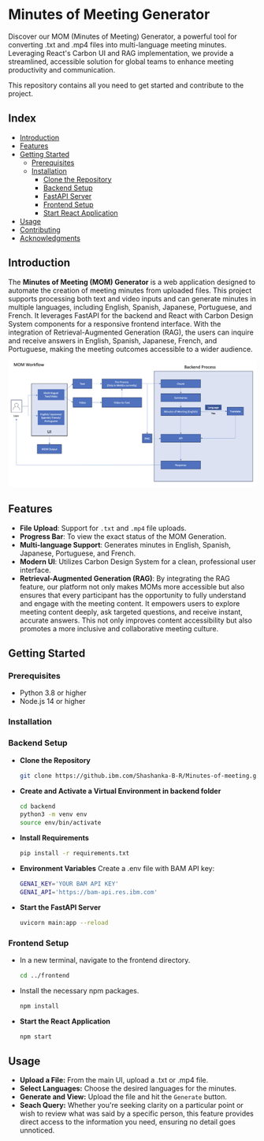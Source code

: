 # Minutes of Meeting Generator
Discover our MOM (Minutes of Meeting) Generator, a powerful tool for converting .txt and .mp4 files into multi-language meeting minutes. Leveraging React's Carbon UI and RAG implementation, we provide a streamlined, accessible solution for global teams to enhance meeting productivity and communication.

This repository contains all you need to get started and contribute to the project.

## Index

- [Introduction](#introduction)
- [Features](#features)
- [Getting Started](#getting-started)
   - [Prerequisites](#prerequisites)
   - [Installation](#installation)
      - [Clone the Repository](#clone-the-repository)
      - [Backend Setup](#backend-setup)
      - [FastAPI Server](#start-the-fastapi-server)
      - [Frontend Setup](#frontend-setup)
      - [Start React Application](#start-the-react-application)
- [Usage](#usage)
- [Contributing](#contributing)
- [Acknowledgments](#acknowledgments)



## Introduction

The **Minutes of Meeting (MOM) Generator** is a web application designed to automate the creation of meeting minutes from uploaded files. This project supports processing both text and video inputs and can generate minutes in multiple languages, including English, Spanish, Japanese, Portuguese, and French. It leverages FastAPI for the backend and React with Carbon Design System components for a responsive frontend interface. With the integration of Retrieval-Augmented Generation (RAG), the users can inquire and receive answers in English, Spanish, Japanese, French, and Portuguese, making the meeting outcomes accessible to a wider audience.

![MOM Workflow](MOM%20Workflow.png)


## Features

- **File Upload**: Support for `.txt` and `.mp4` file uploads.
- **Progress Bar**: To view the exact status of the MOM Generation.
- **Multi-language Support**: Generates minutes in English, Spanish, Japanese, Portuguese, and French.
- **Modern UI**: Utilizes Carbon Design System for a clean, professional user interface.
- **Retrieval-Augmented Generation (RAG)**: By integrating the RAG feature, our platform not only makes MOMs more accessible but also ensures that every participant has the opportunity to fully understand and engage with the meeting content. It empowers users to explore meeting content deeply, ask targeted questions, and receive instant, accurate answers. This not only improves content accessibility but also promotes a more inclusive and collaborative meeting culture. 

## Getting Started

### Prerequisites

- Python 3.8 or higher
- Node.js 14 or higher

### Installation

### **Backend Setup**
- **Clone the Repository**
   ```sh
   git clone https://github.ibm.com/Shashanka-B-R/Minutes-of-meeting.git
   ```
   
- **Create and Activate a Virtual Environment in backend folder**
    ```sh
    cd backend
    python3 -m venv env
    source env/bin/activate
    ```
    
- **Install Requirements**
    ```sh
    pip install -r requirements.txt
    ```
        
- **Environment Variables**
  Create a .env file with BAM API key:
  ```sh
  GENAI_KEY='YOUR BAM API KEY'
  GENAI_API='https://bam-api.res.ibm.com'
  ```

- **Start the FastAPI Server**

   ```sh
   uvicorn main:app --reload
   ```

### **Frontend Setup**

- In a new terminal, navigate to the frontend directory.

  ```sh
  cd ../frontend
  ```
  
- Install the necessary npm packages.

  ```sh
  npm install
  ```
  
- **Start the React Application**
   ```sh
   npm start
   ```

## Usage
- **Upload a File:** From the main UI, upload a .txt or .mp4 file.
- **Select Languages:** Choose the desired languages for the minutes.
- **Generate and View:** Upload the file and hit the `Generate` button.
- **Seach Query:** Whether you're seeking clarity on a particular point or wish to review what was said by a specific person, this feature provides direct access to the information you need, ensuring no detail goes unnoticed.
